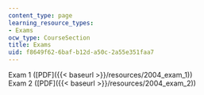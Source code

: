 ```yaml
---
content_type: page
learning_resource_types:
- Exams
ocw_type: CourseSection
title: Exams
uid: f8649f62-6baf-b12d-a50c-2a55e351faa7
---
```


Exam 1 ([PDF]({{< baseurl >}}/resources/2004_exam_1))  
Exam 2 ([PDF]({{< baseurl >}}/resources/2004_exam_2))